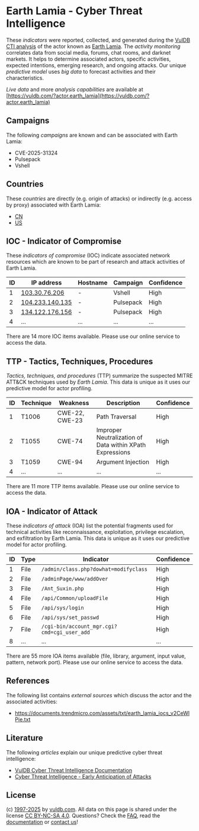 # Earth Lamia - Cyber Threat Intelligence

These _indicators_ were reported, collected, and generated during the [VulDB CTI analysis](https://vuldb.com/?kb.cti) of the actor known as [Earth Lamia](https://vuldb.com/?actor.earth_lamia). The _activity monitoring_ correlates data from social media, forums, chat rooms, and darknet markets. It helps to determine associated actors, specific activities, expected intentions, emerging research, and ongoing attacks. Our unique _predictive model_ uses _big data_ to forecast activities and their characteristics.

_Live data_ and more _analysis capabilities_ are available at [https://vuldb.com/?actor.earth_lamia](https://vuldb.com/?actor.earth_lamia)

## Campaigns

The following _campaigns_ are known and can be associated with Earth Lamia:

* CVE-2025-31324
* Pulsepack
* Vshell

## Countries

These _countries_ are directly (e.g. origin of attacks) or indirectly (e.g. access by proxy) associated with Earth Lamia:

* [CN](https://vuldb.com/?country.cn)
* [US](https://vuldb.com/?country.us)

## IOC - Indicator of Compromise

These _indicators of compromise_ (IOC) indicate associated network resources which are known to be part of research and attack activities of Earth Lamia.

ID | IP address | Hostname | Campaign | Confidence
-- | ---------- | -------- | -------- | ----------
1 | [103.30.76.206](https://vuldb.com/?ip.103.30.76.206) | - | Vshell | High
2 | [104.233.140.135](https://vuldb.com/?ip.104.233.140.135) | - | Pulsepack | High
3 | [134.122.176.156](https://vuldb.com/?ip.134.122.176.156) | - | Pulsepack | High
4 | ... | ... | ... | ...

There are 14 more IOC items available. Please use our online service to access the data.

## TTP - Tactics, Techniques, Procedures

_Tactics, techniques, and procedures_ (TTP) summarize the suspected MITRE ATT&CK techniques used by _Earth Lamia_. This data is unique as it uses our predictive model for actor profiling.

ID | Technique | Weakness | Description | Confidence
-- | --------- | -------- | ----------- | ----------
1 | T1006 | CWE-22, CWE-23 | Path Traversal | High
2 | T1055 | CWE-74 | Improper Neutralization of Data within XPath Expressions | High
3 | T1059 | CWE-94 | Argument Injection | High
4 | ... | ... | ... | ...

There are 11 more TTP items available. Please use our online service to access the data.

## IOA - Indicator of Attack

These _indicators of attack_ (IOA) list the potential fragments used for technical activities like reconnaissance, exploitation, privilege escalation, and exfiltration by Earth Lamia. This data is unique as it uses our predictive model for actor profiling.

ID | Type | Indicator | Confidence
-- | ---- | --------- | ----------
1 | File | `/admin/class.php?dowhat=modifyclass` | High
2 | File | `/adminPage/www/addOver` | High
3 | File | `/Ant_Suxin.php` | High
4 | File | `/api/Common/uploadFile` | High
5 | File | `/api/sys/login` | High
6 | File | `/api/sys/set_passwd` | High
7 | File | `/cgi-bin/account_mgr.cgi?cmd=cgi_user_add` | High
8 | ... | ... | ...

There are 55 more IOA items available (file, library, argument, input value, pattern, network port). Please use our online service to access the data.

## References

The following list contains _external sources_ which discuss the actor and the associated activities:

* https://documents.trendmicro.com/assets/txt/earth_lamia_iocs_v2CeWlPie.txt

## Literature

The following _articles_ explain our unique predictive cyber threat intelligence:

* [VulDB Cyber Threat Intelligence Documentation](https://vuldb.com/?kb.cti)
* [Cyber Threat Intelligence - Early Anticipation of Attacks](https://www.scip.ch/en/?labs.20201022)

## License

(c) [1997-2025](https://vuldb.com/?kb.changelog) by [vuldb.com](https://vuldb.com/?kb.about). All data on this page is shared under the license [CC BY-NC-SA 4.0](https://creativecommons.org/licenses/by-nc-sa/4.0/). Questions? Check the [FAQ](https://vuldb.com/?kb.faq), read the [documentation](https://vuldb.com/?kb) or [contact us](https://vuldb.com/?contact)!

